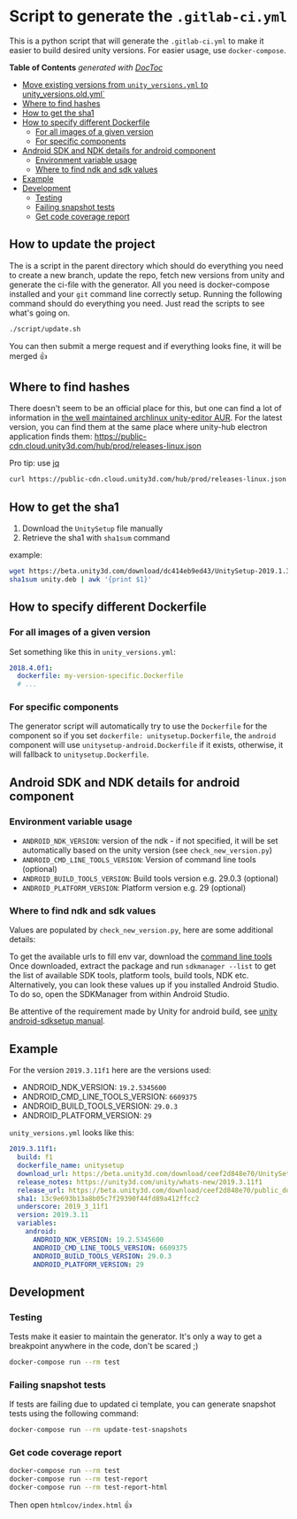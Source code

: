 # Script to generate the `.gitlab-ci.yml`

This is a python script that will generate the `.gitlab-ci.yml` to make it easier to build desired unity versions. For easier usage, use `docker-compose`.

<!-- START doctoc generated TOC please keep comment here to allow auto update -->
<!-- DON'T EDIT THIS SECTION, INSTEAD RE-RUN doctoc TO UPDATE -->
**Table of Contents**  *generated with [DocToc](https://github.com/thlorenz/doctoc)*

- [Move existing versions from `unity_versions.yml` to unity_versions.old.yml`](#move-existing-versions-from-unity_versionsyml-to-unity_versionsoldyml)
- [Where to find hashes](#where-to-find-hashes)
- [How to get the sha1](#how-to-get-the-sha1)
- [How to specify different Dockerfile](#how-to-specify-different-dockerfile)
    - [For all images of a given version](#for-all-images-of-a-given-version)
    - [For specific components](#for-specific-components)
- [Android SDK and NDK details for android component](#android-sdk-and-ndk-details-for-android-component)
    - [Environment variable usage](#environment-variable-usage)
    - [Where to find ndk and sdk values](#where-to-find-ndk-and-sdk-values)
- [Example](#example)
- [Development](#development)
    - [Testing](#testing)
    - [Failing snapshot tests](#failing-snapshot-tests)
    - [Get code coverage report](#get-code-coverage-report)

<!-- END doctoc generated TOC please keep comment here to allow auto update -->

## How to update the project

The is a script in the parent directory which should do everything you need to create a new branch, update the repo, fetch new versions from unity and generate the ci-file with the generator. All you need is docker-compose installed and your `git` command line correctly setup. Running the following command should do everything you need. Just read the scripts to see what's going on.

```bash
./script/update.sh
```

You can then submit a merge request and if everything looks fine, it will be merged :+1:

## Where to find hashes

There doesn't seem to be an official place for this, but one can find a lot of information in [the well maintained archlinux unity-editor AUR](https://aur.archlinux.org/cgit/aur.git/?h=unity-editor). For the latest version, you can find them at the same place where unity-hub electron application finds them: https://public-cdn.cloud.unity3d.com/hub/prod/releases-linux.json

Pro tip: use [jq](https://stedolan.github.io/jq/)

```bash
curl https://public-cdn.cloud.unity3d.com/hub/prod/releases-linux.json | jq '.'
```

## How to get the sha1

1. Download the `UnitySetup` file manually
2. Retrieve the sha1 with `sha1sum` command

example:

```bash
wget https://beta.unity3d.com/download/dc414eb9ed43/UnitySetup-2019.1.3f1 -O unity.deb
sha1sum unity.deb | awk '{print $1}'
```

## How to specify different Dockerfile

### For all images of a given version

Set something like this in `unity_versions.yml`:

```yaml
2018.4.0f1:
  dockerfile: my-version-specific.Dockerfile
  # ...
```

### For specific components

The generator script will automatically try to use the `Dockerfile` for the component so if you set `dockerfile: unitysetup.Dockerfile`, the `android` component will use `unitysetup-android.Dockerfile` if it exists, otherwise, it will fallback to `unitysetup.Dockerfile`.

## Android SDK and NDK details for android component

### Environment variable usage

* `ANDROID_NDK_VERSION`: version of the ndk - if not specified, it will be set automatically based on the unity version (see `check_new_version.py`)
* `ANDROID_CMD_LINE_TOOLS_VERSION`: Version of command line tools (optional)
* `ANDROID_BUILD_TOOLS_VERSION`: Build tools version e.g. 29.0.3 (optional)
* `ANDROID_PLATFORM_VERSION`: Platform version e.g. 29 (optional)

### Where to find ndk and sdk values

Values are populated by `check_new_version.py`, here are some additional details:

To get the available urls to fill env var, download the [command line tools](https://developer.android.com/studio#downloads)
Once downloaded, extract the package and run `sdkmanager --list` to get the list of available SDK tools, platform tools, build tools, NDK etc.  
Alternatively, you can look these values up if you installed Android Studio. To do so, open the SDKManager from within Android Studio.

Be attentive of the requirement made by Unity for android build, see [unity android-sdksetup manual](https://docs.unity3d.com/Manual/android-sdksetup.html).

## Example

For the version `2019.3.11f1` here are the versions used:

* ANDROID_NDK_VERSION: `19.2.5345600`  
* ANDROID_CMD_LINE_TOOLS_VERSION: `6609375`  
* ANDROID_BUILD_TOOLS_VERSION: `29.0.3`  
* ANDROID_PLATFORM_VERSION: `29`  

`unity_versions.yml` looks like this:
  
```yaml
2019.3.11f1:
  build: f1
  dockerfile_name: unitysetup
  download_url: https://beta.unity3d.com/download/ceef2d848e70/UnitySetup-2019.3.11f1
  release_notes: https://unity3d.com/unity/whats-new/2019.3.11f1
  release_url: https://beta.unity3d.com/download/ceef2d848e70/public_download.html
  sha1: 13c9e693b13a8b05c7f29390f44fd89a412ffcc2
  underscore: 2019_3_11f1
  version: 2019.3.11
  variables:
    android:
      ANDROID_NDK_VERSION: 19.2.5345600
      ANDROID_CMD_LINE_TOOLS_VERSION: 6609375  
      ANDROID_BUILD_TOOLS_VERSION: 29.0.3
      ANDROID_PLATFORM_VERSION: 29
```

## Development

### Testing

Tests make it easier to maintain the generator. It's only a way to get a breakpoint anywhere in the code, don't be scared ;)

```bash
docker-compose run --rm test
```

### Failing snapshot tests

If tests are failing due to updated ci template, you can generate snapshot tests using the following command:

```bash
docker-compose run --rm update-test-snapshots
```

### Get code coverage report

```bash
docker-compose run --rm test
docker-compose run --rm test-report
docker-compose run --rm test-report-html
```

Then open `htmlcov/index.html` :+1:
